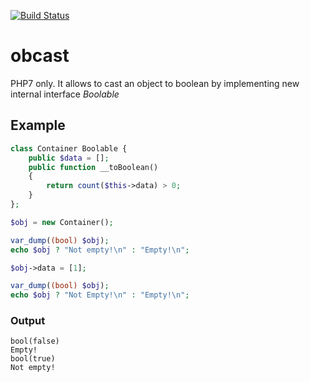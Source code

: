 [![Build Status](https://travis-ci.org/p1ncet/obcast.png)](https://travis-ci.org/p1ncet/obcast)

# obcast
PHP7 only. It allows to cast an object to boolean by implementing new internal interface <i>Boolable</i>

## Example

```php
class Container Boolable {
    public $data = [];
    public function __toBoolean() 
    {
        return count($this->data) > 0;
    }
};

$obj = new Container();

var_dump((bool) $obj);
echo $obj ? "Not empty!\n" : "Empty!\n";

$obj->data = [1];

var_dump((bool) $obj);
echo $obj ? "Not Empty!\n" : "Empty!\n";
```

### Output

```
bool(false)
Empty!
bool(true)
Not empty!
```
